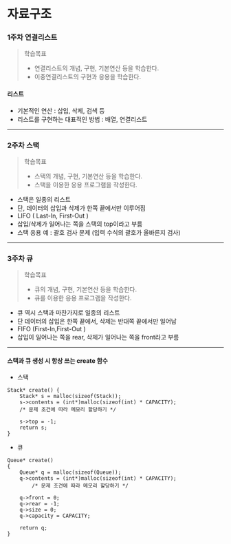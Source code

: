 # 자료구조

### 1주차 연결리스트
> 학습목표
> - 연결리스트의 개념, 구현, 기본연산 등을 학습한다.
> - 이중연결리스트의 구현과 응용을 학습한다.

#### 리스트
- 기본적인 연산 : 삽입, 삭제, 검색 등
- 리스트를 구현하는 대표적인 방법 : 배열, 연결리스트
---------------
### 2주차 스택
> 학습목표
> - 스택의 개념, 구현, 기본연산 등을 학습한다.
> - 스택을 이용한 응용 프로그램을 작성한다. 

- 스택은 일종의 리스트
- 단, 데이터의 삽입과 삭제가 한쪽 끝에서만 이루어짐
- LIFO ( Last-In, First-Out )
- 삽입/삭제가 일어나는 쪽을 스택의 top이라고 부름 
- 스택 응용 예 : 괄호 검사 문제 (입력 수식의 괄호가 올바른지 검사)
--------------
### 3주차 큐
> 학습목표
> - 큐의 개념, 구현, 기본연산 등을 학습한다.
> - 큐를 이용한 응용 프로그램을 작성한다.

- 큐 역시 스택과 마찬가지로 일종의 리스트
- 단 데이터의 삽입은 한쪽 끝에서, 삭제는 반대쪽 끝에서만 일어남
- FIFO (First-In,First-Out ) 
- 삽입이 일어나는 쪽을 rear, 삭제가 일어나는 쪽을 front라고 부름 
--------------
#### 스택과 큐 생성 시 항상 쓰는 create 함수

 - 스택 
```
Stack* create() {
	Stack* s = malloc(sizeof(Stack));
	s->contents = (int*)malloc(sizeof(int) * CAPACITY); 
    /* 문제 조건에 따라 메모리 할당하기 */

	s->top = -1;
	return s;
}

```
 - 큐 
```
Queue* create()
{
	Queue* q = malloc(sizeof(Queue));
	q->contents = (int*)malloc(sizeof(int) * CAPACITY);
        /* 문제 조건에 따라 메모리 할당하기 */

	q->front = 0;
	q->rear = -1;
	q->size = 0;
	q->capacity = CAPACITY;

	return q;
}
```